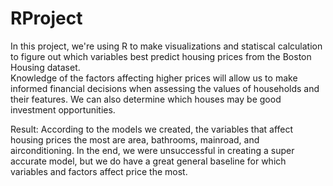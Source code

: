 # RProject

In this project, we're using R to make visualizations and statiscal calculation to figure out which variables best predict housing prices from the Boston Housing dataset.  
Knowledge of the factors affecting higher prices will allow us to make informed financial decisions when assessing the values of households and their features. We can also determine which houses may be good investment opportunities.

Result: According to the models we created, the variables that affect housing prices the most are area, bathrooms, mainroad, and airconditioning. In the end, we were unsuccessful in creating a super accurate model, but we do have a great general baseline for which variables and factors affect price the most.
